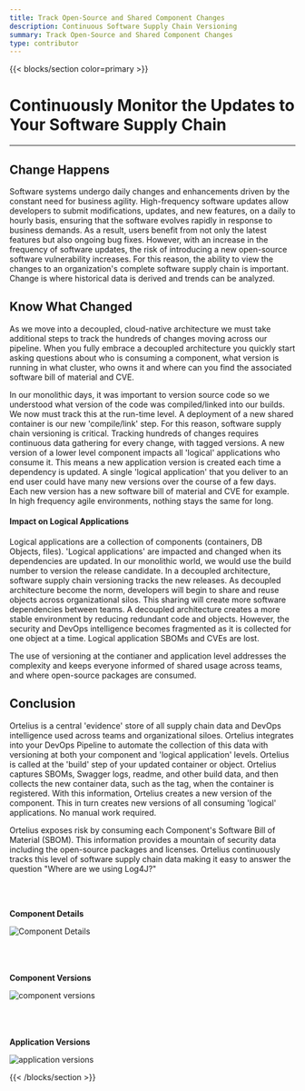 ```yaml
---
title: Track Open-Source and Shared Component Changes
description: Continuous Software Supply Chain Versioning
summary: Track Open-Source and Shared Component Changes
type: contributor
---
```



{{< blocks/section color=primary >}}
<div class="col-12">
<h1 class="text-center">Continuously Monitor the Updates to Your Software Supply Chain</h1>
<hr>

## Change Happens

Software systems undergo daily changes and enhancements driven by the constant need for business agility. High-frequency software updates allow developers to submit modifications, updates, and new features, on a daily to hourly basis, ensuring that the software evolves rapidly in response to business demands. As a result, users benefit from not only the latest features but also ongoing bug fixes. However, with an increase in the frequency of software updates, the risk of introducing a new open-source software vulnerability increases. For this reason, the ability to view the changes to an organization's complete software supply chain is important. Change is where historical data is derived and trends can be analyzed. 

## Know What Changed

As we move into a decoupled, cloud-native architecture we must take additional steps to track the hundreds of changes moving across our pipeline. When you fully embrace a decoupled architecture you quickly start asking questions about who is consuming a component, what version is running in what cluster, who owns it and where can you find the associated software bill of material and CVE.

In our monolithic days, it was important to version source code so we understood what version of the code was compiled/linked into our builds. We now must track this at the run-time level. A deployment of a new shared container is our new 'compile/link' step. For this reason, software supply chain versioning is critical. Tracking hundreds of changes requires continuous data gathering for every change, with tagged versions. A new version of a lower level component impacts all 'logical' applications who consume it. This means a new application version is created each time a dependency is updated. A single 'logical application' that you deliver to an end user could have many new versions over the course of a few days. Each new version has a new software bill of material and CVE for example. In high frequency agile environments, nothing stays the same for long. 

#### Impact on Logical Applications

Logical applications are a collection of components (containers, DB Objects, files). 'Logical applications' are impacted and changed when its dependencies are updated. In our monolithic world, we would use the build number to version the release candidate. In a decoupled architecture, software supply chain versioning tracks the new releases. As decoupled architecture become the norm, developers will begin to share and reuse objects across organizational silos. This sharing will create more software dependencies between teams. A decoupled architecture creates a more stable environment by reducing redundant code and objects. However, the security and DevOps intelligence becomes fragmented as it is collected for one object at a time. Logical application SBOMs and CVEs are lost. 

The use of versioning at the contianer and application level addresses the complexity and keeps everyone informed of shared usage across teams, and where open-source packages are consumed. 

## Conclusion

Ortelius is a central 'evidence' store of all supply chain data and DevOps intelligence used across teams and organizational siloes. Ortelius integrates into your DevOps Pipeline to automate the collection of this data with versioning at both your component and 'logical application' levels. Ortelius is called at the 'build' step of your updated container or object. Ortelius captures SBOMs, Swagger logs, readme, and other build data, and then collects the new container data, such as the tag, when the container is registered. With this information, Ortelius creates a new version of the component. This in turn creates new versions of all consuming 'logical' applications. No manual work required.

Ortelius exposes risk by consuming each Component's Software Bill of Material (SBOM). This information provides a mountain of security data including the open-source packages and licenses. Ortelius continuously tracks this level of software supply chain data making it easy to answer the question "Where are we using Log4J?"

<br>
<br>

<div class="col-center">
<p class="text-center"><strong>Component Details</strong></p>
<img src="/images/componentdetails.png" alt="Component Details" />
</div>
<br>
<br>
<br>

<div class="col-center">
<p class="text-center"><strong>Component Versions</strong></p>
<img src="/images/componentversions.png" alt="component versions" />
</div>
<br>
<br>
<br>
<div class="col-center">
<p class="text-center"><strong>Application Versions</strong></p>
<img src="/images/applicationversions.png" alt="application versions" />
</div>

{{< /blocks/section >}}
